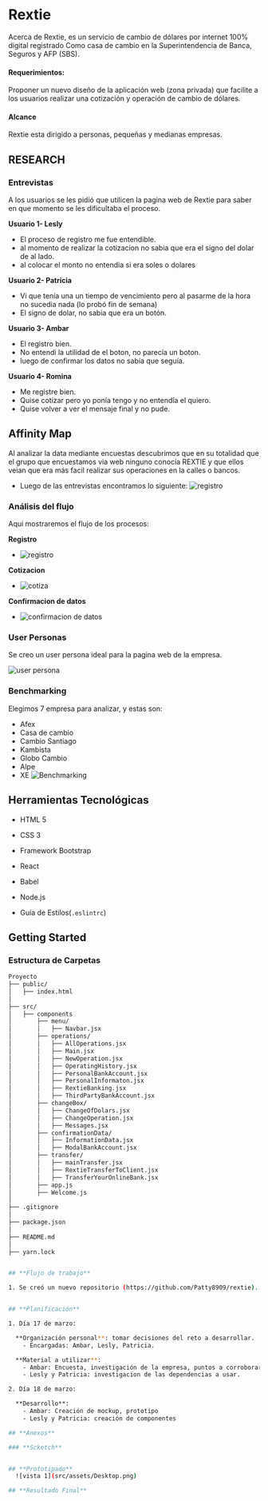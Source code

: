 # Rextie
Acerca de Rextie, es un servicio de cambio de dólares por internet 100% digital registrado
Como casa de cambio en la Superintendencia de Banca, Seguros y AFP (SBS). 

#### Requerimientos:
Proponer un nuevo diseño de la aplicación web (zona privada) que facilite a los
usuarios realizar una cotización y operación de cambio de dólares.  

#### Alcance
Rextie esta dirigido a personas, pequeñas y medianas empresas.

## RESEARCH  

### Entrevistas
A los usuarios se les pidió que utilicen la pagina web de Rextie para saber en que momento se les dificultaba el proceso.

**Usuario 1- Lesly**
- El proceso de registro me fue entendible.
- al momento de realizar la cotizacion no sabia que era el signo del dolar de al lado.
- al colocar el monto no entendia si era soles o dolares

**Usuario 2- Patricia**
- Vi que tenía una un tiempo de vencimiento pero al pasarme de la hora no sucedia nada (lo probó fin de semana)
- El signo de dolar, no sabia que era un botón.

**Usuario 3- Ambar**
- El registro bien.
- No entendi la utilidad de el boton, no parecía un boton.
- luego de confirmar los datos no sabía que seguía.

**Usuario 4- Romina**
- Me registre bien.
- Quise cotizar pero yo ponía tengo y no entendía el quiero.
- Quise volver a ver el mensaje final y no pude.

## Affinity Map
Al analizar la data mediante encuestas descubrimos que en su totalidad que el grupo que encuestamos via web ninguno conocía REXTIE y que ellos veian que era más facil realizar sus operaciones en la calles o bancos.

- Luego de las entrevistas encontramos lo siguiente:
![registro](src/assets/am.JPG)

### Análisis del flujo 
Aqui mostraremos el flujo de los procesos:

**Registro**
- ![registro](src/assets/reg.jpeg)  

**Cotizacion**
- ![cotiza](src/assets/cot.png)

**Confirmacion de datos**
- ![confirmacion de datos](src/assets/confird.png)
  

### User Personas  
Se creo un user persona ideal para la pagina web de la empresa.  

![user persona](src/assets/userp.png)

### Benchmarking
Elegimos 7 empresa para analizar, y estas son: 
- Afex
- Casa de cambio
- Cambio Santiago
- Kambista
- Globo Cambio
- Alpe
- XE
![Benchmarking](src/assets/bench.jpg)

## **Herramientas Tecnológicas**

* HTML 5

* CSS 3

* Framework Bootstrap

* React

* Babel

* Node.js

* Guía de Estilos(`.eslintrc`)

## **Getting Started**

### **Estructura de Carpetas**

```bash
Proyecto
├── public/
│   ├── index.html
│
├── src/
│   ├── components
│       ├── menu/
│       │   ├── Navbar.jsx
│       ├── operations/
│       │   ├── AllOperations.jsx
│       │   ├── Main.jsx
│       │   ├── NewOperation.jsx
│       │   ├── OperatingHistory.jsx
│       │   ├── PersonalBankAccount.jsx
│       │   ├── PersonalInformaton.jsx
│       │   ├── RextieBanking.jsx
│       │   ├── ThirdPartyBankAccount.jsx
│       ├── changeBox/
│       │   ├── ChangeOfDolars.jsx
│       │   ├── ChangeOperation.jsx
│       │   ├── Messages.jsx
│       ├── confirmationData/
│       │   ├── InformationData.jsx
│       │   ├── ModalBankAccount.jsx
│       ├── transfer/
│       │   ├── mainTransfer.jsx
│       │   ├── RextieTransferToClient.jsx
│       │   ├── TransferYourOnlineBank.jsx
│       ├── app.js
│       ├── Welcome.js
│
├── .gitignore
│
├── package.json
│
├── README.md 
│
├── yarn.lock


## **Flujo de trabajo**

1. Se creó un nuevo repositorio (https://github.com/Patty8909/rextie).


## **Planificación**

1. Día 17 de marzo:

  **Organización personal**: tomar decisiones del reto a desarrollar.
    - Encargadas: Ambar, Lesly, Patricia.

  **Material a utilizar**: 
    - Ambar: Encuesta, investigación de la empresa, puntos a corroborar.
    - Lesly y Patricia: investigacion de las dependencias a usar.

2. Día 18 de marzo:

  **Desarrollo**: 
    - Ambar: Creación de mockup, prototipo
    - Lesly y Patricia: creación de componentes

## **Anexos**

### **Scketch**


## **Prototipado**
  ![vista 1](src/assets/Desktop.png)

## **Resultado Final**

